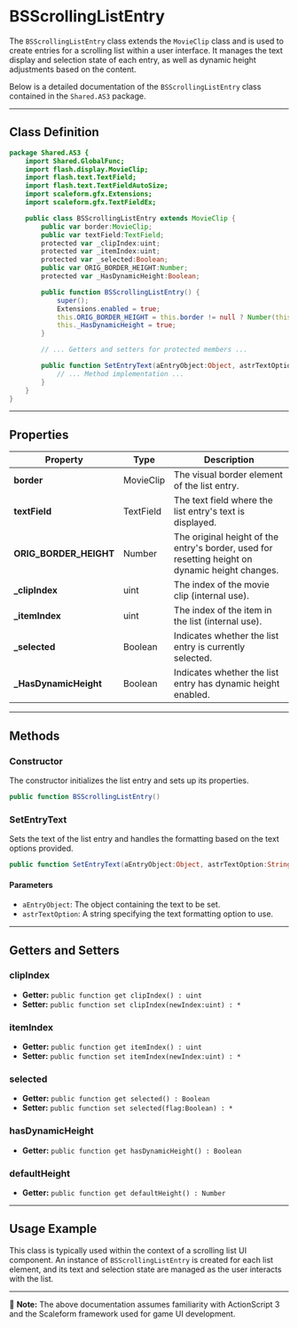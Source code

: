 # BSScrollingListEntry
The `BSScrollingListEntry` class extends the `MovieClip` class and is used to create entries for a scrolling list within a user interface.
It manages the text display and selection state of each entry, as well as dynamic height adjustments based on the content.

Below is a detailed documentation of the `BSScrollingListEntry` class contained in the `Shared.AS3` package.

---

## Class Definition

```actionscript
package Shared.AS3 {
    import Shared.GlobalFunc;
    import flash.display.MovieClip;
    import flash.text.TextField;
    import flash.text.TextFieldAutoSize;
    import scaleform.gfx.Extensions;
    import scaleform.gfx.TextFieldEx;

    public class BSScrollingListEntry extends MovieClip {
        public var border:MovieClip;
        public var textField:TextField;
        protected var _clipIndex:uint;
        protected var _itemIndex:uint;
        protected var _selected:Boolean;
        public var ORIG_BORDER_HEIGHT:Number;
        protected var _HasDynamicHeight:Boolean;

        public function BSScrollingListEntry() {
            super();
            Extensions.enabled = true;
            this.ORIG_BORDER_HEIGHT = this.border != null ? Number(this.border.height) : Number(0);
            this._HasDynamicHeight = true;
        }

        // ... Getters and setters for protected members ...

        public function SetEntryText(aEntryObject:Object, astrTextOption:String) : * {
            // ... Method implementation ...
        }
    }
}
```

---

## Properties

| Property              | Type           | Description                                                                                      |
|-----------------------|----------------|--------------------------------------------------------------------------------------------------|
| **border**            | MovieClip      | The visual border element of the list entry.                                                      |
| **textField**         | TextField      | The text field where the list entry's text is displayed.                                          |
| **ORIG_BORDER_HEIGHT**| Number         | The original height of the entry's border, used for resetting height on dynamic height changes.   |
| **_clipIndex**        | uint           | The index of the movie clip (internal use).                                                       |
| **_itemIndex**        | uint           | The index of the item in the list (internal use).                                                 |
| **_selected**         | Boolean        | Indicates whether the list entry is currently selected.                                           |
| **_HasDynamicHeight** | Boolean        | Indicates whether the list entry has dynamic height enabled.                                      |

---

## Methods

### Constructor

The constructor initializes the list entry and sets up its properties.

```actionscript
public function BSScrollingListEntry()
```

### SetEntryText

Sets the text of the list entry and handles the formatting based on the text options provided.

```actionscript
public function SetEntryText(aEntryObject:Object, astrTextOption:String): *
```

#### Parameters
- `aEntryObject`: The object containing the text to be set.
- `astrTextOption`: A string specifying the text formatting option to use.

---

## Getters and Setters

### clipIndex
- **Getter:** `public function get clipIndex() : uint`
- **Setter:** `public function set clipIndex(newIndex:uint) : *`

### itemIndex
- **Getter:** `public function get itemIndex() : uint`
- **Setter:** `public function set itemIndex(newIndex:uint) : *`

### selected
- **Getter:** `public function get selected() : Boolean`
- **Setter:** `public function set selected(flag:Boolean) : *`

### hasDynamicHeight
- **Getter:** `public function get hasDynamicHeight() : Boolean`

### defaultHeight
- **Getter:** `public function get defaultHeight() : Number`

---

## Usage Example

This class is typically used within the context of a scrolling list UI component. An instance of `BSScrollingListEntry` is created for each list element, and its text and selection state are managed as the user interacts with the list.

---

📝 **Note:** The above documentation assumes familiarity with ActionScript 3 and the Scaleform framework used for game UI development.
